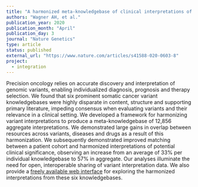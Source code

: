 ```yaml
---
title: "A harmonized meta-knowledgebase of clinical interpretations of somatic genomic variants in cancer"
authors: "Wagner AH, et al."
publication_year: 2020
publication_month: "April"
publication_day: 3
journal: "Nature Genetics"
type: article
status: published
external_url: "https://www.nature.com/articles/s41588-020-0603-8"
project:
  - integration
---
```


Precision oncology relies on accurate discovery and interpretation of genomic variants, enabling individualized diagnosis, prognosis and therapy selection. We found that six prominent somatic cancer variant knowledgebases were highly disparate in content, structure and supporting primary literature, impeding consensus when evaluating variants and their relevance in a clinical setting. We developed a framework for harmonizing variant interpretations to produce a meta-knowledgebase of 12,856 aggregate interpretations. We demonstrated large gains in overlap between resources across variants, diseases and drugs as a result of this harmonization. We subsequently demonstrated improved matching between a patient cohort and harmonized interpretations of potential clinical significance, observing an increase from an average of 33% per individual knowledgebase to 57% in aggregate. Our analyses illuminate the need for open, interoperable sharing of variant interpretation data. We also provide a [freely available web interface](https://search.cancervariants.org) for exploring the harmonized interpretations from these six knowledgebases.